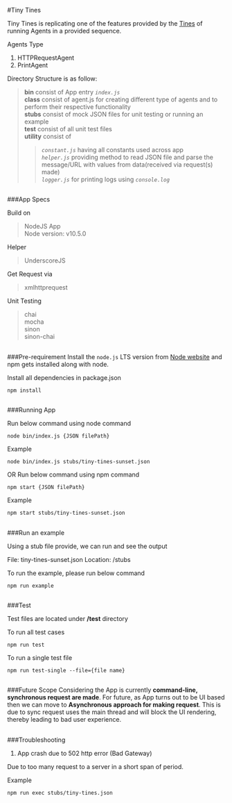 #Tiny Tines

Tiny Tines is replicating one of the features provided by the [Tines](https://www.tines.io) of running Agents in a provided sequence.

Agents Type
1. HTTPRequestAgent 
2. PrintAgent

Directory Structure is as follow:

> **bin** consist of App entry _`index.js`_ <br>
**class** consist of agent.js for creating different type of agents and to perform their respective functionality <br>
**stubs** consist of mock JSON files for unit testing or running an example <br>
**test** consist of all unit test files <br>
**utility** consist of 
>> _`constant.js`_ having all constants used across app <br>
_`helper.js`_ providing method to read JSON file and parse the message/URL with values from data(received via request(s) made) <br>
_`logger.js`_ for printing logs using _`console.log`_ 

##
###App Specs

Build on
> NodeJS App <br>
Node version: v10.5.0

Helper
> UnderscoreJS 

Get Request via
> xmlhttprequest

Unit Testing
> chai <br>
mocha <br>
sinon <br>
sinon-chai

##
###Pre-requirement
Install the `node.js` LTS version from [Node website](https://nodejs.org/en/) and npm gets installed along with node.

Install all dependencies in package.json

```
npm install
```

##
###Running App

Run below command using node command

`node bin/index.js {JSON filePath}`

Example

```
node bin/index.js stubs/tiny-tines-sunset.json
```

OR Run below command using npm command
 
```
npm start {JSON filePath}
```

Example

```
npm start stubs/tiny-tines-sunset.json
```
 
##
###Run an example

Using a stub file provide, we can run and see the output

File: tiny-tines-sunset.json
Location: /stubs

To run the example, please run below command
```
npm run example
```

##
###Test

Test files are located under **/test** directory

To run all test cases
  
```
npm run test
```

To run a single test file

```
npm run test-single --file={file name}
```

##
###Future Scope
Considering the App is currently **command-line, synchronous request are made**. 
For future, as App turns out to be UI based then we can move to **Asynchronous approach for making request**.
This is due to sync request uses the main thread and will block the UI rendering, thereby leading to bad user experience.

##
###Troubleshooting
1. App crash due to 502 http error (Bad Gateway)

Due to too many request to a server in a short span of period.

Example
```
npm run exec stubs/tiny-tines.json
```


